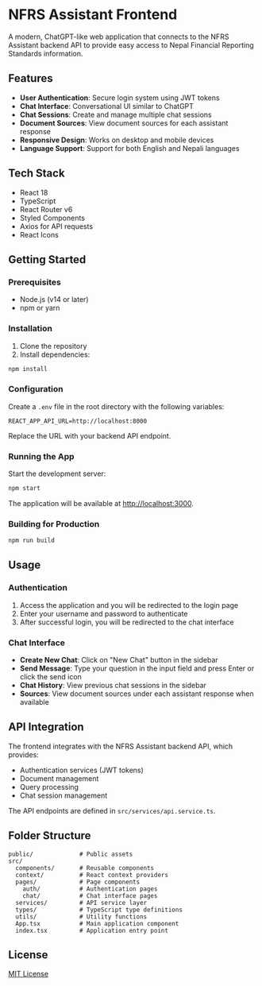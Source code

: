 # NFRS Assistant Frontend

A modern, ChatGPT-like web application that connects to the NFRS Assistant backend API to provide easy access to Nepal Financial Reporting Standards information.

## Features

- **User Authentication**: Secure login system using JWT tokens
- **Chat Interface**: Conversational UI similar to ChatGPT
- **Chat Sessions**: Create and manage multiple chat sessions
- **Document Sources**: View document sources for each assistant response
- **Responsive Design**: Works on desktop and mobile devices
- **Language Support**: Support for both English and Nepali languages

## Tech Stack

- React 18
- TypeScript
- React Router v6
- Styled Components
- Axios for API requests
- React Icons

## Getting Started

### Prerequisites

- Node.js (v14 or later)
- npm or yarn

### Installation

1. Clone the repository
2. Install dependencies:

```bash
npm install
```

### Configuration

Create a `.env` file in the root directory with the following variables:

```
REACT_APP_API_URL=http://localhost:8000
```

Replace the URL with your backend API endpoint.

### Running the App

Start the development server:

```bash
npm start
```

The application will be available at [http://localhost:3000](http://localhost:3000).

### Building for Production

```bash
npm run build
```

## Usage

### Authentication

1. Access the application and you will be redirected to the login page
2. Enter your username and password to authenticate
3. After successful login, you will be redirected to the chat interface

### Chat Interface

- **Create New Chat**: Click on "New Chat" button in the sidebar
- **Send Message**: Type your question in the input field and press Enter or click the send icon
- **Chat History**: View previous chat sessions in the sidebar
- **Sources**: View document sources under each assistant response when available

## API Integration

The frontend integrates with the NFRS Assistant backend API, which provides:

- Authentication services (JWT tokens)
- Document management
- Query processing
- Chat session management

The API endpoints are defined in `src/services/api.service.ts`.

## Folder Structure

```
public/             # Public assets
src/
  components/       # Reusable components
  context/          # React context providers
  pages/            # Page components
    auth/           # Authentication pages
    chat/           # Chat interface pages
  services/         # API service layer
  types/            # TypeScript type definitions
  utils/            # Utility functions
  App.tsx           # Main application component
  index.tsx         # Application entry point
```

## License

[MIT License](LICENSE)

